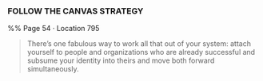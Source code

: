### FOLLOW THE CANVAS STRATEGY
%% Page 54 · Location 795 
> There’s one fabulous way to work all that out of your system: attach yourself to people and organizations who are already successful and subsume your identity into theirs and move both forward simultaneously. 